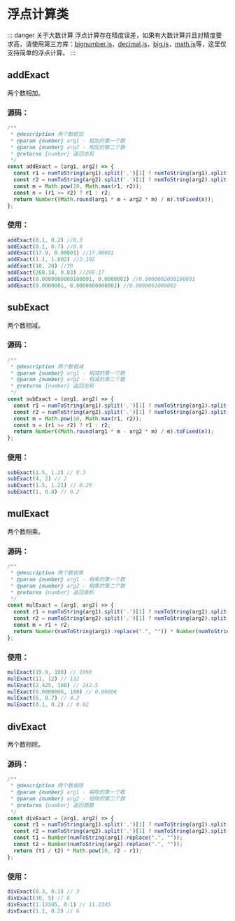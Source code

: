 # 浮点计算类

::: danger 关于大数计算
浮点计算存在精度误差，如果有大数计算并且对精度要求高，请使用第三方库：[bignumber.js][1]，[decimal.js][2]，[big.js][3]，[math.js][4]等，这里仅支持简单的浮点计算。
:::

## addExact

两个数相加。

### 源码：
```js
/**
 * @description 两个数相加
 * @param {number} arg1 - 相加的第一个数
 * @param {number} arg2 - 相加的第二个数
 * @returns {number} 返回总和
 */
const addExact = (arg1, arg2) => {
  const r1 = numToString(arg1).split('.')[1] ? numToString(arg1).split('.')[1].length : 0;
  const r2 = numToString(arg2).split('.')[1] ? numToString(arg2).split('.')[1].length : 0;
  const m = Math.pow(10, Math.max(r1, r2));
  const n = (r1 >= r2) ? r1 : r2;
  return Number((Math.round(arg1 * m + arg2 * m) / m).toFixed(n));
};
```

### 使用：
```js
addExact(0.1, 0.2) //0.3
addExact(0.1, 0.7) //0.8
addExact(17.9, 0.00001) //17.90001
addExact(1.1, 1.002) //2.102
addExact(10, 20) //30
addExact(268.34, 0.83) //269.17
addExact(0.0000000000100001, 0.0000002) //0.0000002000100001
addExact(0.0000001, 0.0000000000002) //0.0000001000002
```

## subExact

两个数相减。

### 源码：
```js
/**
 * @description 两个数相减
 * @param {number} arg1 - 相减的第一个数
 * @param {number} arg2 - 相减的第二个数
 * @returns {number} 返回总和
 */
const subExact = (arg1, arg2) => {
  const r1 = numToString(arg1).split('.')[1] ? numToString(arg1).split('.')[1].length : 0;
  const r2 = numToString(arg2).split('.')[1] ? numToString(arg2).split('.')[1].length : 0;
  const m = Math.pow(10, Math.max(r1, r2));
  const n = (r1 >= r2) ? r1 : r2;
  return Number((Math.round(arg1 * m - arg2 * m) / m).toFixed(n));
};
```

### 使用：
```js
subExact(1.5, 1.2) // 0.3
subExact(4, 2) // 2
subExact(1.5, 1.21) // 0.29
subExact(1, 0.8) // 0.2
```

## mulExact

两个数相乘。

### 源码：
```js
/**
 * @description 两个数相乘
 * @param {number} arg1 - 相乘的第一个数
 * @param {number} arg2 - 相乘的第二个数
 * @returns {number} 返回乘积
 */
const mulExact = (arg1, arg2) => {
  const r1 = numToString(arg1).split('.')[1] ? numToString(arg1).split('.')[1].length : 0;
  const r2 = numToString(arg2).split('.')[1] ? numToString(arg2).split('.')[1].length : 0;
  const m = r1 + r2;
  return Number(numToString(arg1).replace(".", "")) * Number(numToString(arg2).replace(".", "")) / Math.pow(10, m)
};
```

### 使用：
```js
mulExact(19.9, 100) // 1990
mulExact(11, 12) // 132
mulExact(2.425, 100) // 242.5
mulExact(0.0000006, 100) // 0.00006
mulExact(6, 0.7) // 4.2
mulExact(0.1, 0.2) // 0.02
```

## divExact

两个数相除。

### 源码：
```js
/**
 * @description 两个数相除
 * @param {number} arg1 - 相除的第一个数
 * @param {number} arg2 - 相除的第二个数
 * @returns {number} 返回商数
 */
const divExact = (arg1, arg2) => {
  const r1 = numToString(arg1).split('.')[1] ? numToString(arg1).split('.')[1].length : 0;
  const r2 = numToString(arg2).split('.')[1] ? numToString(arg2).split('.')[1].length : 0;
  const t1 = Number(numToString(arg1).replace(".", ""));
  const t2 = Number(numToString(arg2).replace(".", ""));
  return (t1 / t2) * Math.pow(10, r2 - r1);
};
```

### 使用：
```js
divExact(0.3, 0.1) // 3
divExact(30, 5) // 6
divExact(1.12345, 0.1) // 11.2345
divExact(1.2, 0.2) // 6
```


[1]: https://github.com/MikeMcl/bignumber.js
[2]: https://github.com/MikeMcl/decimal.js
[3]: https://github.com/MikeMcl/big.js
[4]: https://mathjs.org/